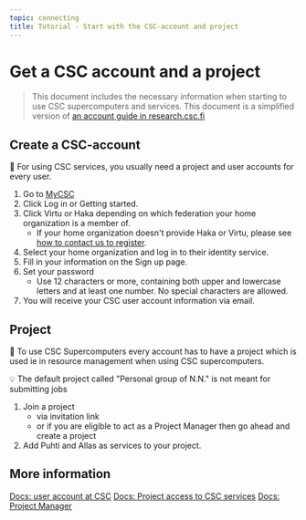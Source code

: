 ```yaml
---
topic: connecting
title: Tutorial - Start with the CSC-account and project
---
```


# Get a CSC account and a project

> This document includes the necessary information when starting to use CSC supercomputers and services. 
> This document is a simplified version of [an account guide in research.csc.fi](https://research.csc.fi/accounts-and-projects)

## Create a CSC-account

💬 For using CSC services, you usually need a project and user accounts for every user.

1. Go to [MyCSC](my.csc.fi)
2. Click Log in or Getting started.
3. Click Virtu or Haka depending on which federation your home organization is a member of.
    - If your home organization doesn't provide Haka or Virtu, please see [how to contact us to register](https://docs.csc.fi/accounts/how-to-create-new-user-account/#getting-an-account-without-haka-or-virtu). 
4. Select your home organization and log in to their identity service.
5. Fill in your information on the Sign up page.
6. Set your password
    - Use 12 characters or more, containing both upper and lowercase letters and at least one number. No special characters are allowed.
7. You will receive your CSC user account information via email.

## Project

💬 To use CSC Supercomputers every account has to have a project which is used ie in resource management when using CSC supercomputers. 

💡 The default project called "Personal group of N.N." is not meant for submitting jobs

1. Join a project
    - via invitation link
    - or if you are eligible to act as a Project Manager then go ahead and create a project
2. Add Puhti and Allas as services to your project.


## More information
[Docs: user account at CSC](https://docs.csc.fi/accounts/how-to-create-new-user-account/)
[Docs: Project access to CSC services](https://docs.csc.fi/accounts/how-to-add-service-access-for-project/)
[Docs: Project Manager](https://www.csc.fi/en/prerequisites-for-a-project-manager)